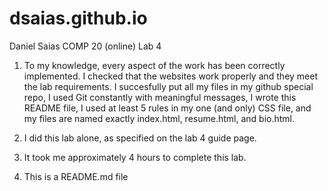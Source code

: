 # dsaias.github.io
Daniel Saias
COMP 20 (online)
Lab 4

1. To my knowledge, every aspect of the work has been correctly implemented. I checked that the websites work properly and they meet the lab requirements. I succesfully put all my files in my github special repo, I used Git constantly with meaningful messages, I wrote this README file, I used at least 5 rules in my one (and only) CSS file, and my files are named exactly index.html, resume.html, and bio.html. 

2. I did this lab alone, as specified on the lab 4 guide page. 

3. It took me approximately 4 hours to complete this lab. 

4. This is a README.md file
